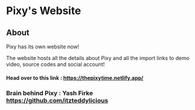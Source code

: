 # __Pixy's Website__

## __About__
Pixy has its own website now!

The website hosts all the details about Pixy and all the import links to demo video, source codes and social account!

#### __Head over to this link__ : <https://thepixytime.netlify.app/>

### Brain behind Pixy : Yash Firke <https://github.com/itzteddylicious>
